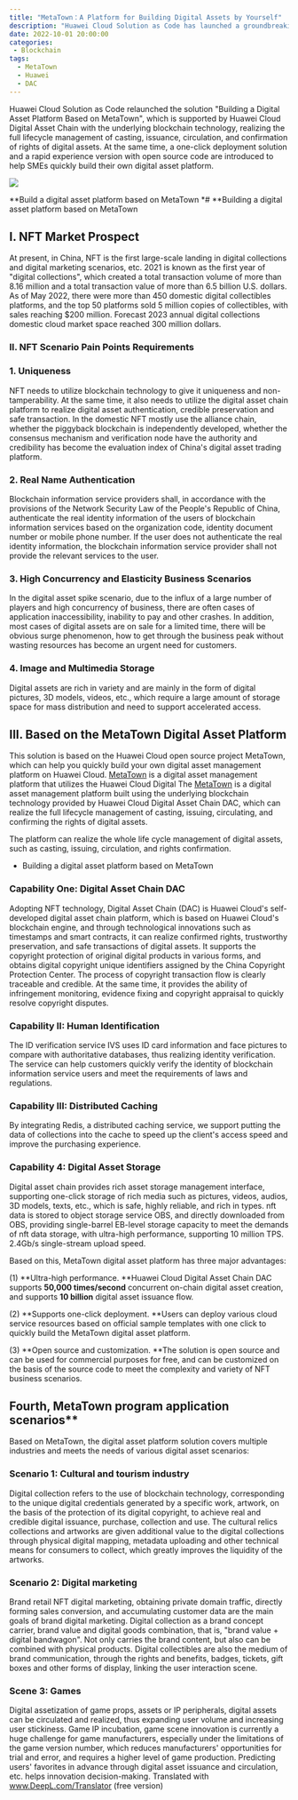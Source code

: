```yaml
---
title: "MetaTown：A Platform for Building Digital Assets by Yourself"
description: "Huawei Cloud Solution as Code has launched a groundbreaking solution called "Building a Digital Asset Platform based on MetaTown". Supported by Huawei Cloud's digital asset chain, this solution enables the end-to-end management of digital assets, including casting, issuance, circulation, and rights confirmation, using underlying blockchain technology. Additionally, a one-click deployment solution and a quick experience version have been released, along with open-source code, to assist small and medium-sized enterprises in rapidly building their own digital asset platforms."
date: 2022-10-01 20:00:00
categories:
 - Blockchain
tags:
  - MetaTown
  - Huawei
  - DAC
---
```


Huawei Cloud Solution as Code relaunched the solution "Building a Digital Asset Platform Based on MetaTown", which is supported by Huawei Cloud Digital Asset Chain with the underlying blockchain technology, realizing the full lifecycle management of casting, issuance, circulation, and confirmation of rights of digital assets. At the same time, a one-click deployment solution and a rapid experience version with open source code are introduced to help SMEs quickly build their own digital asset platform.

![](https://cdn.jsdelivr.net/gh/youngjuning/images@main/202310292026663.webp)

**Build a digital asset platform based on MetaTown *# **Building a digital asset platform based on MetaTown

## I. NFT Market Prospect

At present, in China, NFT is the first large-scale landing in digital collections and digital marketing scenarios, etc. 2021 is known as the first year of "digital collections", which created a total transaction volume of more than 8.16 million and a total transaction value of more than 6.5 billion U.S. dollars. As of May 2022, there were more than 450 domestic digital collectibles platforms, and the top 50 platforms sold 5 million copies of collectibles, with sales reaching $200 million. Forecast 2023 annual digital collections domestic cloud market space reached 300 million dollars.

### II. NFT Scenario Pain Points Requirements

### 1. Uniqueness

NFT needs to utilize blockchain technology to give it uniqueness and non-tamperability. At the same time, it also needs to utilize the digital asset chain platform to realize digital asset authentication, credible preservation and safe transaction. In the domestic NFT mostly use the alliance chain, whether the piggyback blockchain is independently developed, whether the consensus mechanism and verification node have the authority and credibility has become the evaluation index of China's digital asset trading platform.

### 2. Real Name Authentication

Blockchain information service providers shall, in accordance with the provisions of the Network Security Law of the People's Republic of China, authenticate the real identity information of the users of blockchain information services based on the organization code, identity document number or mobile phone number. If the user does not authenticate the real identity information, the blockchain information service provider shall not provide the relevant services to the user.

### 3. High Concurrency and Elasticity Business Scenarios

In the digital asset spike scenario, due to the influx of a large number of players and high concurrency of business, there are often cases of application inaccessibility, inability to pay and other crashes. In addition, most cases of digital assets are on sale for a limited time, there will be obvious surge phenomenon, how to get through the business peak without wasting resources has become an urgent need for customers.

### 4. Image and Multimedia Storage

Digital assets are rich in variety and are mainly in the form of digital pictures, 3D models, videos, etc., which require a large amount of storage space for mass distribution and need to support accelerated access.

## III. Based on the MetaTown Digital Asset Platform

This solution is based on the Huawei Cloud open source project MetaTown, which can help you quickly build your own digital asset management platform on Huawei Cloud. [MetaTown](https://gitee.com/HuaweiCloudDeveloper/huaweicloud-solution-build-a-digital-assets-platform-based-on-meta-town) is a digital asset management platform that utilizes the Huawei Cloud Digital The [MetaTown]() is a digital asset management platform built using the underlying blockchain technology provided by Huawei Cloud Digital Asset Chain DAC, which can realize the full lifecycle management of casting, issuing, circulating, and confirming the rights of digital assets.

The platform can realize the whole life cycle management of digital assets, such as casting, issuing, circulation, and rights confirmation. [](https://cdn.jsdelivr.net/gh/youngjuning/images@main/202310292029896.webp)

* Building a digital asset platform based on MetaTown

### Capability One: Digital Asset Chain DAC

Adopting NFT technology, Digital Asset Chain (DAC) is Huawei Cloud's self-developed digital asset chain platform, which is based on Huawei Cloud's blockchain engine, and through technological innovations such as timestamps and smart contracts, it can realize confirmed rights, trustworthy preservation, and safe transactions of digital assets. It supports the copyright protection of original digital products in various forms, and obtains digital copyright unique identifiers assigned by the China Copyright Protection Center. The process of copyright transaction flow is clearly traceable and credible. At the same time, it provides the ability of infringement monitoring, evidence fixing and copyright appraisal to quickly resolve copyright disputes.

### Capability II: Human Identification

The ID verification service IVS uses ID card information and face pictures to compare with authoritative databases, thus realizing identity verification. The service can help customers quickly verify the identity of blockchain information service users and meet the requirements of laws and regulations.

### Capability III: Distributed Caching

By integrating Redis, a distributed caching service, we support putting the data of collections into the cache to speed up the client's access speed and improve the purchasing experience.

### Capability 4: Digital Asset Storage

Digital asset chain provides rich asset storage management interface, supporting one-click storage of rich media such as pictures, videos, audios, 3D models, texts, etc., which is safe, highly reliable, and rich in types. nft data is stored to object storage service OBS, and directly downloaded from OBS, providing single-barrel EB-level storage capacity to meet the demands of nft data storage, with ultra-high performance, supporting 10 million TPS. 2.4Gb/s single-stream upload speed.

Based on this, MetaTown digital asset platform has three major advantages:

(1) **Ultra-high performance. **Huawei Cloud Digital Asset Chain DAC supports **50,000 times/second** concurrent on-chain digital asset creation, and supports **10 billion** digital asset issuance flow.

(2) **Supports one-click deployment. **Users can deploy various cloud service resources based on official sample templates with one click to quickly build the MetaTown digital asset platform.

(3) **Open source and customization. **The solution is open source and can be used for commercial purposes for free, and can be customized on the basis of the source code to meet the complexity and variety of NFT business scenarios.

## Fourth, MetaTown program application scenarios**

Based on MetaTown, the digital asset platform solution covers multiple industries and meets the needs of various digital asset scenarios:

### Scenario 1: Cultural and tourism industry

Digital collection refers to the use of blockchain technology, corresponding to the unique digital credentials generated by a specific work, artwork, on the basis of the protection of its digital copyright, to achieve real and credible digital issuance, purchase, collection and use. The cultural relics collections and artworks are given additional value to the digital collections through physical digital mapping, metadata uploading and other technical means for consumers to collect, which greatly improves the liquidity of the artworks.

### Scenario 2: Digital marketing

Brand retail NFT digital marketing, obtaining private domain traffic, directly forming sales conversion, and accumulating customer data are the main goals of brand digital marketing. Digital collection as a brand concept carrier, brand value and digital goods combination, that is, "brand value + digital bandwagon". Not only carries the brand content, but also can be combined with physical products. Digital collectibles are also the medium of brand communication, through the rights and benefits, badges, tickets, gift boxes and other forms of display, linking the user interaction scene.

### Scene 3: Games

Digital assetization of game props, assets or IP peripherals, digital assets can be circulated and realized, thus expanding user volume and increasing user stickiness. Game IP incubation, game scene innovation is currently a huge challenge for game manufacturers, especially under the limitations of the game version number, which reduces manufacturers' opportunities for trial and error, and requires a higher level of game production. Predicting users' favorites in advance through digital asset issuance and circulation, etc. helps innovation decision-making. Translated with www.DeepL.com/Translator (free version)